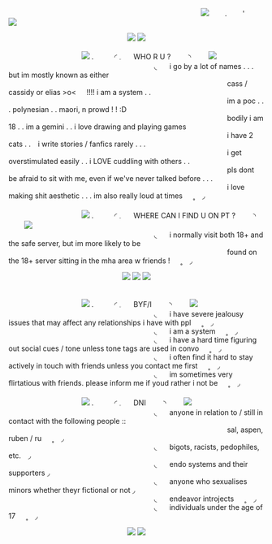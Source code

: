 ⠀⠀⠀⠀⠀⠀⠀⠀⠀⠀⠀⠀⠀⠀⠀⠀⠀⠀⠀⠀⠀⠀⠀⠀⠀⠀⠀⠀⠀⠀⠀⠀⠀⠀⠀⠀⠀![](https://komarev.com/ghpvc/?username=innocntluvrr&color=grey)⠀⠀⠀.⠀⠀⠀'⠀⠀⠀<img src="https://files.catbox.moe/zfulfq.gif">

<p align="center">
    <img src="https://i.postimg.cc/wM96qyp4/Untitled153-20241125024359.png">
    <img src="https://files.catbox.moe/doxnju.gif">
    
⠀⠀⠀⠀⠀⠀⠀⠀⠀⠀⠀⠀⠀⠀<img src="https://files.catbox.moe/2xdsg0.gif"> .⠀⠀⠀⠀◜ 𓈒⠀⠀ WHO R U ? ⠀⠀⠀◝ ⠀⠀⠀<img src="https://files.catbox.moe/lz73qh.gif">
<br>⠀⠀⠀⠀⠀⠀⠀⠀⠀⠀⠀⠀⠀⠀⠀⠀⠀⠀⠀⠀⠀⠀⠀⠀⠀⠀⠀⠀◟⠀⠀ i go by a lot of names . . . but im mostly known as either 
<br>⠀⠀⠀⠀⠀⠀⠀⠀⠀⠀⠀⠀⠀⠀⠀⠀⠀⠀⠀⠀⠀⠀⠀⠀⠀⠀⠀⠀⠀⠀⠀⠀⠀⠀⠀⠀⠀⠀⠀⠀⠀⠀cass / cassidy or elias >o<⠀⠀!!!! i am a system . . 
<br>⠀⠀⠀⠀⠀⠀⠀⠀⠀⠀⠀⠀⠀⠀⠀⠀⠀⠀⠀⠀⠀⠀⠀⠀⠀⠀⠀⠀⠀⠀⠀⠀⠀⠀⠀⠀⠀⠀⠀⠀⠀⠀im a poc . . . polynesian . . maori, n prowd ! ! :D
<br>⠀⠀⠀⠀⠀⠀⠀⠀⠀⠀⠀⠀⠀⠀⠀⠀⠀⠀⠀⠀⠀⠀⠀⠀⠀⠀⠀⠀⠀⠀⠀⠀⠀⠀⠀⠀⠀⠀⠀⠀⠀⠀bodily i am 18 . . im a gemini . . i love drawing and playing games⠀⠀
<br>⠀⠀⠀⠀⠀⠀⠀⠀⠀⠀⠀⠀⠀⠀⠀⠀⠀⠀⠀⠀⠀⠀⠀⠀⠀⠀⠀⠀⠀⠀⠀⠀⠀⠀⠀⠀⠀⠀⠀⠀⠀⠀i have 2 cats . . ⠀i write stories / fanfics rarely . . .
<br>⠀⠀⠀⠀⠀⠀⠀⠀⠀⠀⠀⠀⠀⠀⠀⠀⠀⠀⠀⠀⠀⠀⠀⠀⠀⠀⠀⠀⠀⠀⠀⠀⠀⠀⠀⠀⠀⠀⠀⠀⠀⠀i get overstimulated easily . . i LOVE cuddling with others  . .
<br>⠀⠀⠀⠀⠀⠀⠀⠀⠀⠀⠀⠀⠀⠀⠀⠀⠀⠀⠀⠀⠀⠀⠀⠀⠀⠀⠀⠀⠀⠀⠀⠀⠀⠀⠀⠀⠀⠀⠀⠀⠀⠀pls dont be afraid to sit with me, even if we've never talked before . . .
<br>⠀⠀⠀⠀⠀⠀⠀⠀⠀⠀⠀⠀⠀⠀⠀⠀⠀⠀⠀⠀⠀⠀⠀⠀⠀⠀⠀⠀⠀⠀⠀⠀⠀⠀⠀⠀⠀⠀⠀⠀⠀⠀i love making shit aesthetic . . . im also really loud at times⠀⠀˳⠀ ◞
<br>
<br>⠀⠀⠀⠀⠀⠀⠀⠀⠀⠀⠀⠀⠀⠀<img src="https://files.catbox.moe/2xdsg0.gif"> .⠀⠀⠀⠀◜ 𓈒⠀⠀ WHERE CAN I FIND U ON PT ? ⠀⠀⠀◝ ⠀⠀⠀<img src="https://files.catbox.moe/lz73qh.gif">
<br>⠀⠀⠀⠀⠀⠀⠀⠀⠀⠀⠀⠀⠀⠀⠀⠀⠀⠀⠀⠀⠀⠀⠀⠀⠀⠀⠀⠀◟⠀⠀ i normally visit both 18+ and the safe server, but im more likely to be 
<br>⠀⠀⠀⠀⠀⠀⠀⠀⠀⠀⠀⠀⠀⠀⠀⠀⠀⠀⠀⠀⠀⠀⠀⠀⠀⠀⠀⠀⠀⠀⠀⠀⠀⠀⠀⠀⠀⠀⠀⠀⠀⠀found on the 18+ server sitting in the mha area w friends !⠀⠀˳⠀ ◞
<br>

<p align="center">
    <img src="https://files.catbox.moe/doxnju.gif">
<img src="https://i.postimg.cc/prS104qQ/Untitled153-20241125031315.png">
    <img src="https://files.catbox.moe/doxnju.gif">


<br>⠀⠀⠀⠀⠀⠀⠀⠀⠀⠀⠀⠀⠀⠀<img src="https://files.catbox.moe/2xdsg0.gif"> .⠀⠀⠀⠀◜ 𓈒⠀⠀ BYF/I  ⠀⠀⠀◝ ⠀⠀⠀<img src="https://files.catbox.moe/lz73qh.gif">
<br>⠀⠀⠀⠀⠀⠀⠀⠀⠀⠀⠀⠀⠀⠀⠀⠀⠀⠀⠀⠀⠀⠀⠀⠀⠀⠀⠀⠀◟⠀⠀ i have severe jealousy issues that may affect any relationships i have with ppl⠀⠀˳⠀ ◞
<br>⠀⠀⠀⠀⠀⠀⠀⠀⠀⠀⠀⠀⠀⠀⠀⠀⠀⠀⠀⠀⠀⠀⠀⠀⠀⠀⠀⠀◟⠀⠀ i am a system⠀⠀˳⠀ ◞
<br>⠀⠀⠀⠀⠀⠀⠀⠀⠀⠀⠀⠀⠀⠀⠀⠀⠀⠀⠀⠀⠀⠀⠀⠀⠀⠀⠀⠀◟⠀⠀ i have a hard time figuring out social cues / tone unless tone tags are used in convo⠀⠀˳⠀ ◞
<br>⠀⠀⠀⠀⠀⠀⠀⠀⠀⠀⠀⠀⠀⠀⠀⠀⠀⠀⠀⠀⠀⠀⠀⠀⠀⠀⠀⠀◟⠀⠀ i often find it hard to stay actively in touch with friends unless you contact me first⠀⠀˳⠀ ◞
<br>⠀⠀⠀⠀⠀⠀⠀⠀⠀⠀⠀⠀⠀⠀⠀⠀⠀⠀⠀⠀⠀⠀⠀⠀⠀⠀⠀⠀◟⠀⠀ im sometimes very flirtatious with friends. please inform me if youd rather i not be⠀⠀˳⠀ ◞
<br>
<br>⠀⠀⠀⠀⠀⠀⠀⠀⠀⠀⠀⠀⠀⠀<img src="https://files.catbox.moe/2xdsg0.gif"> .⠀⠀⠀⠀◜ 𓈒⠀⠀ DNI  ⠀⠀⠀◝ ⠀⠀⠀<img src="https://files.catbox.moe/lz73qh.gif">
<br>⠀⠀⠀⠀⠀⠀⠀⠀⠀⠀⠀⠀⠀⠀⠀⠀⠀⠀⠀⠀⠀⠀⠀⠀⠀⠀⠀⠀◟⠀⠀ anyone in relation to / still in contact with the following people ::⠀⠀
<br>⠀⠀⠀⠀⠀⠀⠀⠀⠀⠀⠀⠀⠀⠀⠀⠀⠀⠀⠀⠀⠀⠀⠀⠀⠀⠀⠀⠀⠀⠀⠀⠀⠀⠀⠀⠀⠀⠀⠀⠀⠀⠀sal, aspen, ruben / ru⠀⠀˳⠀ ◞
<br>⠀⠀⠀⠀⠀⠀⠀⠀⠀⠀⠀⠀⠀⠀⠀⠀⠀⠀⠀⠀⠀⠀⠀⠀⠀⠀⠀⠀◟⠀⠀ bigots, racists, pedophiles, etc.⠀ ◞
<br>⠀⠀⠀⠀⠀⠀⠀⠀⠀⠀⠀⠀⠀⠀⠀⠀⠀⠀⠀⠀⠀⠀⠀⠀⠀⠀⠀⠀◟⠀⠀ endo systems and their supporters ◞
<br>⠀⠀⠀⠀⠀⠀⠀⠀⠀⠀⠀⠀⠀⠀⠀⠀⠀⠀⠀⠀⠀⠀⠀⠀⠀⠀⠀⠀◟⠀⠀ anyone who sexualises minors whether theyr fictional or not ◞
<br>⠀⠀⠀⠀⠀⠀⠀⠀⠀⠀⠀⠀⠀⠀⠀⠀⠀⠀⠀⠀⠀⠀⠀⠀⠀⠀⠀⠀◟⠀⠀ endeavor introjects⠀⠀˳⠀ ◞
<br>⠀⠀⠀⠀⠀⠀⠀⠀⠀⠀⠀⠀⠀⠀⠀⠀⠀⠀⠀⠀⠀⠀⠀⠀⠀⠀⠀⠀◟⠀⠀ individuals under the age of 17⠀⠀˳⠀ ◞

<p align="center">
    <img src="https://files.catbox.moe/doxnju.gif">
    <img src="https://i.postimg.cc/9MJk9r9n/Untitled153-20241125032621.png">
</p>
